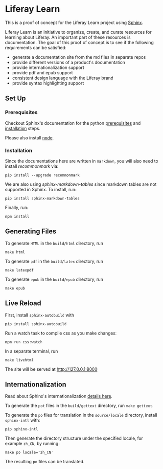 # Liferay Learn


This is a proof of concept for the Liferay Learn project using [Sphinx](http://www.sphinx-doc.org/en/master/). 

Liferay Learn is an initiative to organize, create, and curate resources for learning about Liferay. An important part of these resources is documentation. The goal of this proof of concept is to see if the following requirements can be satisfied:
- generate a documentation site from the md files in separate repos
- provide different versions of a product's documentation
- provide internationalization support
- provide pdf and epub support
- consistent design language with the Liferay brand
- provide syntax highlighting support

## Set Up

### Prerequisites
Checkout Sphinx's documentation for the python [prerequisites](http://www.sphinx-doc.org/en/master/intro.html#prerequisites) and [installation](http://www.sphinx-doc.org/en/master/usage/installation.html) steps.

Please also install [node](https://nodejs.org/en/).

### Installation

Since the documentations here are written in `markdown`, you will also need to install _recommonmark_ via:
```
pip install --upgrade recommonmark
```
We are also using _sphinx-markdown-tables_ since markdown tables are not supported in Sphinx. To install, run:
```
pip install sphinx-markdown-tables
```

Finally, run:
```
npm install
```

## Generating Files

To generate `HTML` in the `build/html` directory, run

```
make html
```

To generate `pdf` in the `build/latex` directory, run
```
make latexpdf
```

To generate `epub` in the `build/epub` directory, run
```
make epub
```

## Live Reload 

First, install `sphinx-autobuild` with 
```
pip install sphinx-autobuild
```

<!-- TO DO: use Make to compile css -->
Run a watch task to compile css as you make changes:
```
npm run css:watch
```

In a separate terminal, run 
```
make livehtml
```
The site will be served at http://127.0.0.1:8000

## Internationalization

Read about Sphinx's internationalization [details here](http://www.sphinx-doc.org/en/master/usage/advanced/intl.html).

To generate the `pot` files in the `build/gettext` directory, run `make gettext`.

To generate the `po` files for translation in the `source/locale` directory, install `sphinx-intl` with:
```
pip sphinx-intl
```
Then generate the directory structure under the specified locale, for example `zh_CN`, by running:

```
make po locale='zh_CN'
```
The resulting `po` files can be translated. 
